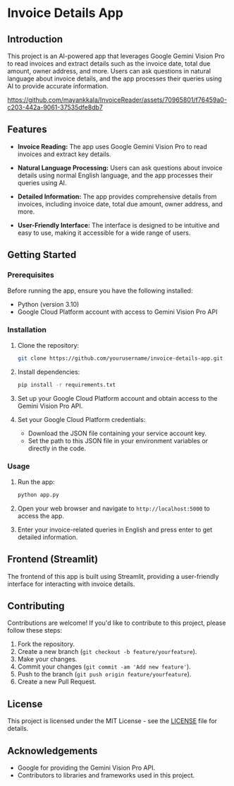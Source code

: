 # Invoice Details App

## Introduction

This project is an AI-powered app that leverages Google Gemini Vision Pro to read invoices and extract details such as the invoice date, total due amount, owner address, and more. Users can ask questions in natural language about invoice details, and the app processes their queries using AI to provide accurate information.



https://github.com/mayankkala/InvoiceReader/assets/70965801/f76459a0-c203-442a-9061-37535dfe8db7


## Features

- **Invoice Reading:** The app uses Google Gemini Vision Pro to read invoices and extract key details.
  
- **Natural Language Processing:** Users can ask questions about invoice details using normal English language, and the app processes their queries using AI.

- **Detailed Information:** The app provides comprehensive details from invoices, including invoice date, total due amount, owner address, and more.

- **User-Friendly Interface:** The interface is designed to be intuitive and easy to use, making it accessible for a wide range of users.

## Getting Started

### Prerequisites

Before running the app, ensure you have the following installed:

- Python (version 3.10)
- Google Cloud Platform account with access to Gemini Vision Pro API

### Installation

1. Clone the repository:

   ```bash
   git clone https://github.com/yourusername/invoice-details-app.git
   ```

2. Install dependencies:

   ```bash
   pip install -r requirements.txt
   ```

3. Set up your Google Cloud Platform account and obtain access to the Gemini Vision Pro API.

4. Set your Google Cloud Platform credentials:

   - Download the JSON file containing your service account key.
   - Set the path to this JSON file in your environment variables or directly in the code.

### Usage

1. Run the app:

   ```bash
   python app.py
   ```

2. Open your web browser and navigate to `http://localhost:5000` to access the app.

3. Enter your invoice-related queries in English and press enter to get detailed information.

## Frontend (Streamlit)

The frontend of this app is built using Streamlit, providing a user-friendly interface for interacting with invoice details.

## Contributing

Contributions are welcome! If you'd like to contribute to this project, please follow these steps:

1. Fork the repository.
2. Create a new branch (`git checkout -b feature/yourfeature`).
3. Make your changes.
4. Commit your changes (`git commit -am 'Add new feature'`).
5. Push to the branch (`git push origin feature/yourfeature`).
6. Create a new Pull Request.

## License

This project is licensed under the MIT License - see the [LICENSE](LICENSE) file for details.

## Acknowledgements

- Google for providing the Gemini Vision Pro API.
- Contributors to libraries and frameworks used in this project.
